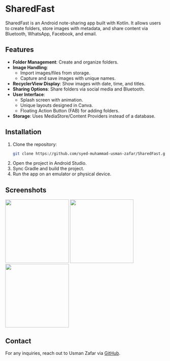 # SharedFast

SharedFast is an Android note-sharing app built with Kotlin. It allows users to create folders, store images with metadata, and share content via Bluetooth, WhatsApp, Facebook, and email.

## Features

- **Folder Management**: Create and organize folders.
- **Image Handling**:
  - Import images/files from storage.
  - Capture and save images with unique names.
- **RecyclerView Display**: Show images with date, time, and titles.
- **Sharing Options**: Share folders via social media and Bluetooth.
- **User Interface**:
  - Splash screen with animation.
  - Unique layouts designed in Canva.
  - Floating Action Button (FAB) for adding folders.
- **Storage**: Uses MediaStore/Content Providers instead of a database.

## Installation

1. Clone the repository:
   ```sh
   git clone https://github.com/syed-muhammad-usman-zafar/SharedFast.git
   ```
2. Open the project in Android Studio.
3. Sync Gradle and build the project.
4. Run the app on an emulator or physical device.

## Screenshots
<img src="https://github.com/user-attachments/assets/d21ee783-5acd-41e5-b57f-53a2d8290c14" width="200">
<img src="https://github.com/user-attachments/assets/b5a9762a-b95d-4657-8af9-01a943441a4c" width="200">
<img src="https://github.com/user-attachments/assets/08fefa95-39b6-4f9f-a844-4fdefbc1f883" width="200">

## Contact
For any inquiries, reach out to Usman Zafar via [GitHub](https://github.com/syed-muhammad-usman-zafar).
